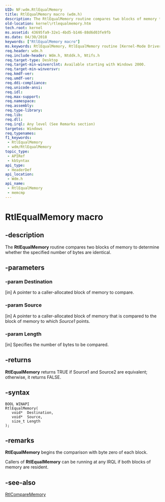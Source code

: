 ```yaml
---
UID: NF:wdm.RtlEqualMemory
title: RtlEqualMemory macro (wdm.h)
description: The RtlEqualMemory routine compares two blocks of memory to determine whether the specified number of bytes are identical.
old-location: kernel\rtlequalmemory.htm
tech.root: kernel
ms.assetid: 43695fa9-32e1-4bd5-b146-88d6d03fe9fb
ms.date: 04/30/2018
keywords: ["RtlEqualMemory macro"]
ms.keywords: RtlEqualMemory, RtlEqualMemory routine [Kernel-Mode Driver Architecture], k109_a75dfbc8-12af-4f95-9ba0-b7752b796e55.xml, kernel.rtlequalmemory, wdm/RtlEqualMemory
req.header: wdm.h
req.include-header: Wdm.h, Ntddk.h, Ntifs.h
req.target-type: Desktop
req.target-min-winverclnt: Available starting with Windows 2000.
req.target-min-winversvr: 
req.kmdf-ver: 
req.umdf-ver: 
req.ddi-compliance: 
req.unicode-ansi: 
req.idl: 
req.max-support: 
req.namespace: 
req.assembly: 
req.type-library: 
req.lib: 
req.dll: 
req.irql: Any level (See Remarks section)
targetos: Windows
req.typenames: 
f1_keywords:
 - RtlEqualMemory
 - wdm/RtlEqualMemory
topic_type:
 - APIRef
 - kbSyntax
api_type:
 - HeaderDef
api_location:
 - Wdm.h
api_name:
 - RtlEqualMemory
 - memcmp
---
```


# RtlEqualMemory macro


## -description

The <b>RtlEqualMemory</b> routine compares two blocks of memory to determine whether the specified number of bytes are identical.

## -parameters

### -param Destination 

[in]
A pointer to a caller-allocated block of memory to compare.

### -param Source 

[in]
A pointer to a caller-allocated block of memory that is compared to the block of memory to which <i>Source1</i> points.

### -param Length 

[in]
Specifies the number of bytes to be compared.

## -returns

**RtlEqualMemory** returns TRUE if Source1 and Source2 are equivalent; otherwise, it returns FALSE.

## -syntax

```
BOOL WINAPI
RtlEqualMemory(
   void*  Destination,
   void*  Source,
   size_t Length
);
```

## -remarks

**RtlEqualMemory** begins the comparison with byte zero of each block.

Callers of **RtlEqualMemory** can be running at any IRQL if both blocks of memory are resident.

## -see-also

<a href="https://docs.microsoft.com/windows-hardware/drivers/ddi/wdm/nf-wdm-rtlcomparememory">RtlCompareMemory</a>

